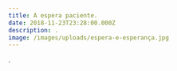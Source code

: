 ```yaml
---
title: A espera paciente.
date: 2018-11-23T23:28:00.000Z
description: .
image: /images/uploads/espera-e-esperança.jpg
---
```

.